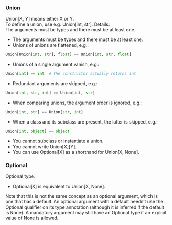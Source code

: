 ### Union
Union[X, Y] means either X or Y.  
To define a union, use e.g. Union[int, str]. Details:  
The arguments must be types and there must be at least one.  

- The arguments must be types and there must be at least one.
- Unions of unions are flattened, e.g.:
```python
Union[Union[int, str], float] == Union[int, str, float]
```

- Unions of a single argument vanish, e.g.:
```python
Union[int] == int  # The constructor actually returns int
```

- Redundant arguments are skipped, e.g.:
```python
Union[int, str, int] == Union[int, str]
```

- When comparing unions, the argument order is ignored, e.g.:
```python
Union[int, str] == Union[str, int]
```

- When a class and its subclass are present, the latter is skipped, e.g.:
``` python
Union[int, object] == object
```

- You cannot subclass or instantiate a union.
- You cannot write Union[X][Y].
- You can use Optional[X] as a shorthand for Union[X, None].




### Optional
Optional type.

- Optional[X] is equivalent to Union[X, None].

Note that this is not the same concept as an optional argument, 
which is one that has a default. An optional argument with a default 
needn’t use the Optional qualifier on its type annotation 
(although it is inferred if the default is None). 
A mandatory argument may still have an Optional type if an explicit value of None is allowed.
